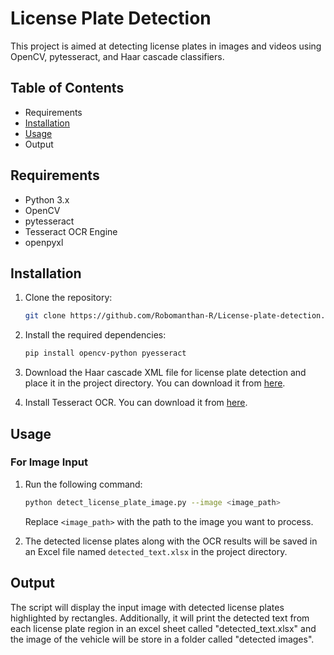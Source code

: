 # License Plate Detection

This project is aimed at detecting license plates in images and videos using OpenCV, pytesseract, and Haar cascade classifiers.

## Table of Contents

- Requirements
- [Installation](#installation)
- [Usage](#usage)
- Output

## Requirements

- Python 3.x
- OpenCV
- pytesseract
- Tesseract OCR Engine
- openpyxl
  
## Installation

1. Clone the repository:

   ```bash
   git clone https://github.com/Robomanthan-R/License-plate-detection.git
   ```

2. Install the required dependencies:

   ```bash
   pip install opencv-python pyesseract
   ```

3. Download the Haar cascade XML file for license plate detection and place it in the project directory. You can download it from [here](https://github.com/opencv/opencv/tree/master/data/haarcascades).

4. Install Tesseract OCR. You can download it from [here](https://github.com/tesseract-ocr/tesseract).

## Usage

### For Image Input

1. Run the following command:

   ```bash
   python detect_license_plate_image.py --image <image_path>
   ```

   Replace `<image_path>` with the path to the image you want to process.

2. The detected license plates along with the OCR results will be saved in an Excel file named `detected_text.xlsx` in the project directory.

## Output

The script will display the input image with detected license plates highlighted by rectangles. Additionally, it will print the detected text from each license plate region in an excel sheet called "detected_text.xlsx" and the image of the vehicle will be store in a folder called "detected images".

